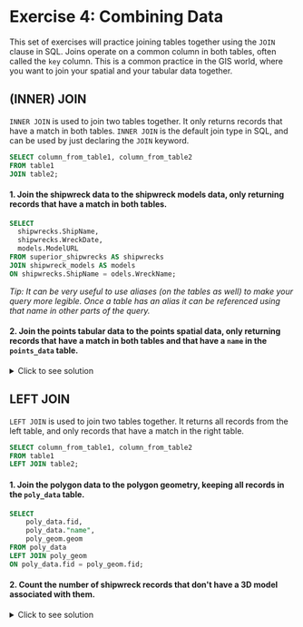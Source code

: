 # Exercise 4: Combining Data

This set of exercises will practice joining tables together using the `JOIN` clause in SQL. Joins operate on a common column in both tables, often called the `key` column. This is a common practice in the GIS world, where you want to join your spatial and your tabular data together.

## (INNER) JOIN

`INNER JOIN` is used to join two tables together. It only returns records that have a match in both tables. `INNER JOIN` is the default join type in SQL, and can be used by just declaring the `JOIN` keyword.

```sql
SELECT column_from_table1, column_from_table2
FROM table1
JOIN table2;
```

#### 1. Join the shipwreck data to the shipwreck models data, only returning records that have a match in both tables.

```sql
SELECT
  shipwrecks.ShipName,
  shipwrecks.WreckDate,
  models.ModelURL
FROM superior_shipwrecks AS shipwrecks
JOIN shipwreck_models AS models
ON shipwrecks.ShipName = odels.WreckName;
```

_Tip: It can be very useful to use aliases (on the tables as well) to make your query more legible. Once a table has an alias it can be referenced using that name in other parts of the query._

#### 2. Join the points tabular data to the points spatial data, only returning records that have a match in both tables and that have a `name` in the `points_data` table.

<details>
  <summary>Click to see solution</summary>

```sql
SELECT
    points_data.fid,
    points_data."name",
    points_geom.geom
FROM points_data
JOIN points_geom
ON points_data.fid = points_geom.fid
WHERE points_data."name" IS NOT NULL;
```

</details>

## LEFT JOIN

`LEFT JOIN` is used to join two tables together. It returns all records from the left table, and only records that have a match in the right table.

```sql
SELECT column_from_table1, column_from_table2
FROM table1
LEFT JOIN table2;
```

#### 1. Join the polygon data to the polygon geometry, keeping all records in the `poly_data` table.

```sql
SELECT
    poly_data.fid,
    poly_data."name",
    poly_geom.geom
FROM poly_data
LEFT JOIN poly_geom
ON poly_data.fid = poly_geom.fid;
```

#### 2. Count the number of shipwreck records that don't have a 3D model associated with them.

<details>
  <summary>Click to see solution</summary>

```sql
SELECT COUNT(*) AS "Number of shipwrecks with no model"
FROM superior_shipwrecks AS shipwrecks
LEFT JOIN shipwreck_models AS models
ON shipwrecks.ShipName = models.WreckName
WHERE ModelURL IS NULL;
```

</details>
